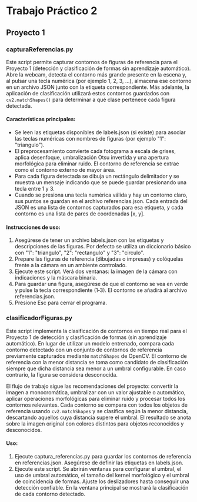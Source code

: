 # Trabajo Práctico 2

## Proyecto 1

### capturaReferencias.py

Este script permite capturar contornos de figuras de referencia para el Proyecto 1 (detección y clasificación de formas sin aprendizaje automático). Abre la webcam, detecta el contorno más grande presente en la escena y, al pulsar una tecla numérica (por ejemplo 1, 2, 3, …), almacena ese contorno en un archivo JSON junto con la etiqueta correspondiente. Más adelante, la
aplicación de clasificación utilizará estos contornos guardados con `cv2.matchShapes()` para determinar a qué clase pertenece cada figura detectada.

#### Características principales:

* Se leen las etiquetas disponibles de labels.json (si existe) para asociar las teclas numéricas con nombres de figuras (por ejemplo "1": "triangulo").
* El preprocesamiento convierte cada fotograma a escala de grises, aplica desenfoque, umbralización Otsu invertida y una apertura morfológica para eliminar ruido. El contorno de referencia se extrae como el contorno externo de mayor área.
* Para cada figura detectada se dibuja un rectángulo delimitador y se muestra un mensaje indicando que se puede guardar presionando una tecla entre 1 y 3.
* Cuando se presiona una tecla numérica válida y hay un contorno claro, sus puntos se guardan en el archivo referencias.json. Cada entrada del JSON es una lista de contornos capturados para esa etiqueta, y cada contorno es una lista de pares de coordenadas [x, y].

#### Instrucciones de uso:

1. Asegúrese de tener un archivo labels.json con las etiquetas y descripciones de las figuras. Por defecto se utiliza un diccionario básico con "1": "triangulo", "2": "rectangulo" y "3": "circulo".
2. Prepare las figuras de referencia (dibujadas o impresas) y colóquelas frente a la cámara en un ambiente controlado.
3. Ejecute este script. Verá dos ventanas: la imagen de la cámara con indicaciones y la máscara binaria.
4. Para guardar una figura, asegúrese de que el contorno se vea en verde y pulse la tecla correspondiente (1‑3). El contorno se añadirá al archivo referencias.json.
5. Presione Esc para cerrar el programa.

### clasificadorFiguras.py

Este script implementa la clasificación de contornos en tiempo real para el Proyecto 1 de detección y clasificación de formas (sin aprendizaje automático). En lugar de utilizar un modelo entrenado, compara cada contorno detectado con un conjunto de contornos de referencia previamente capturados mediante `matchShapes` de OpenCV. El contorno de referencia con la menor distancia se toma como candidato de clasificación siempre que dicha distancia sea menor a un umbral configurable. En caso contrario, la figura se considera desconocida.


El flujo de trabajo sigue las recomendaciones del proyecto: convertir la imagen a monocromática, umbralizar con un valor ajustable o automático, aplicar operaciones morfológicas para eliminar ruido y procesar todos los contornos relevantes. Cada contorno se compara con todos los objetos de referencia usando `cv2.matchShapes` y se clasifica según la menor distancia, descartando aquellos cuya distancia supere el umbral. El resultado se anota sobre la imagen original con colores distintos para objetos reconocidos y desconocidos.

#### Uso:
1. Ejecute captura_referencias.py para guardar los contornos de referencia en referencias.json. Asegúrese de definir las etiquetas en labels.json.
2. Ejecute este script. Se abrirán ventanas para configurar el umbral, el uso de umbral automático, el tamaño del kernel morfológico y el umbral de coincidencia de formas. Ajuste los deslizadores hasta conseguir una detección confiable. En la ventana principal se mostrará la clasificación de cada contorno detectado.